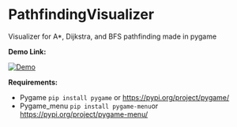 # PathfindingVisualizer
Visualizer for A*, Dijkstra, and BFS pathfinding made in pygame

**Demo Link:**

[![Demo](https://i.imgur.com/1DzNTxJ.jpg)](https://www.youtube.com/watch?v=Pz9Ma1Qu5SY&feature=youtu.be)

**Requirements:**
- Pygame
`pip install pygame` or https://pypi.org/project/pygame/
- Pygame_menu
`pip install pygame-menu`or https://pypi.org/project/pygame-menu/
